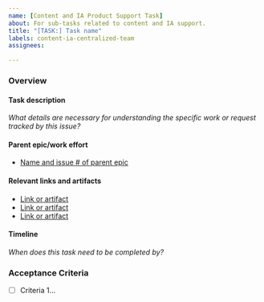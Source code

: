 ```yaml
---
name: [Content and IA Product Support Task]
about: For sub-tasks related to content and IA support. 
title: "[TASK:] Task name"
labels: content-ia-centralized-team
assignees: 

---
```


### Overview

#### Task description
_What details are necessary for understanding the specific work or request tracked by this issue?_

#### Parent epic/work effort

- [Name and issue # of parent epic]()

#### Relevant links and artifacts

- [Link or artifact]()
- [Link or artifact]()
- [Link or artifact]()

#### Timeline
_When does this task need to be completed by?_


### Acceptance Criteria
- [ ] Criteria 1...
